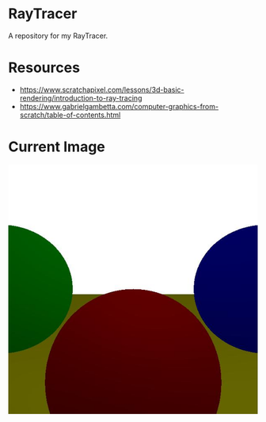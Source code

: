 # RayTracer
A repository for my RayTracer.

# Resources
- https://www.scratchapixel.com/lessons/3d-basic-rendering/introduction-to-ray-tracing
- https://www.gabrielgambetta.com/computer-graphics-from-scratch/table-of-contents.html

# Current Image

![image.png](https://github.com/SuspiciousWaveforms/RayTracer/blob/master/image.jpg)
